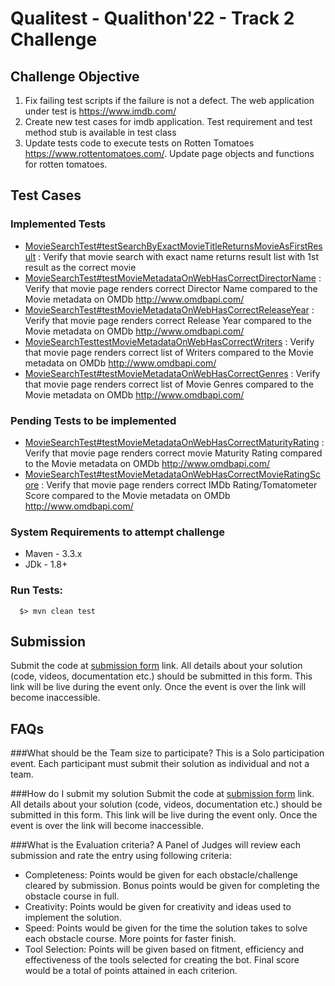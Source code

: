 # Qualitest - Qualithon'22 - Track 2 Challenge

## Challenge Objective
1. Fix failing test scripts if the failure is not a defect. The web application under test is https://www.imdb.com/
2. Create new test cases for imdb application. Test requirement and test method stub is available in test class
3. Update tests code to execute tests on Rotten Tomatoes https://www.rottentomatoes.com/. Update page objects and functions for rotten tomatoes.

## Test Cases
### Implemented Tests 
- [MovieSearchTest#testSearchByExactMovieTitleReturnsMovieAsFirstResult](https://github.com/ramanqa/qualithon_track2.java/blob/0123e782442852535133652147e7de8bcedbe174/src/test/java/com/qt/qualithon/test/MovieSearchTest.java#L57) : Verify that movie search with exact name returns result list with 1st result as the correct movie
- [MovieSearchTest#testMovieMetadataOnWebHasCorrectDirectorName](https://github.com/ramanqa/qualithon_track2.java/blob/0123e782442852535133652147e7de8bcedbe174/src/test/java/com/qt/qualithon/test/MovieSearchTest.java#L95) : Verify that movie page renders correct Director Name compared to the Movie metadata on OMDb http://www.omdbapi.com/ 
- [MovieSearchTest#testMovieMetadataOnWebHasCorrectReleaseYear](https://github.com/ramanqa/qualithon_track2.java/blob/0123e782442852535133652147e7de8bcedbe174/src/test/java/com/qt/qualithon/test/MovieSearchTest.java#L75) : Verify that movie page renders correct Release Year compared to the Movie metadata on OMDb http://www.omdbapi.com/
- [MovieSearchTesttestMovieMetadataOnWebHasCorrectWriters](https://github.com/ramanqa/qualithon_track2.java/blob/0123e782442852535133652147e7de8bcedbe174/src/test/java/com/qt/qualithon/test/MovieSearchTest.java#L115) : Verify that movie page renders correct list of Writers compared to the Movie metadata on OMDb http://www.omdbapi.com/
- [MovieSearchTest#testMovieMetadataOnWebHasCorrectGenres](https://github.com/ramanqa/qualithon_track2.java/blob/0123e782442852535133652147e7de8bcedbe174/src/test/java/com/qt/qualithon/test/MovieSearchTest.java#L135) : Verify that movie page renders correct list of Movie Genres compared to the Movie metadata on OMDb http://www.omdbapi.com/

### Pending Tests to be implemented
- [MovieSearchTest#testMovieMetadataOnWebHasCorrectMaturityRating](https://github.com/ramanqa/qualithon_track2.java/blob/0123e782442852535133652147e7de8bcedbe174/src/test/java/com/qt/qualithon/test/MovieSearchTest.java#L155) : Verify that movie page renders correct movie Maturity Rating compared to the Movie metadata on OMDb http://www.omdbapi.com/
- [MovieSearchTest#testMovieMetadataOnWebHasCorrectMovieRatingScore](https://github.com/ramanqa/qualithon_track2.java/blob/0123e782442852535133652147e7de8bcedbe174/src/test/java/com/qt/qualithon/test/MovieSearchTest.java#L168) : Verify that movie page renders correct IMDb Rating/Tomatometer Score compared to the Movie metadata on OMDb http://www.omdbapi.com/


### System Requirements to attempt challenge
 - Maven - 3.3.x
 - JDk   - 1.8+

### Run Tests:
```
  $> mvn clean test
```

## Submission
Submit the code at [submission form](https://www.cognitoforms.com/QualiTest2/Qualithon22ChallengeSubmission) link. All details about your solution (code, videos, documentation etc.) should be submitted in this form. This link will be live during the event only. Once the event is over the link will become inaccessible.

## FAQs
###What should be the Team size to participate?
This is a Solo participation event. Each participant must submit their solution as individual and not a team.

###How do I submit my solution
Submit the code at [submission form](https://www.cognitoforms.com/QualiTest2/Qualithon22ChallengeSubmission) link. All details about your solution (code, videos, documentation etc.) should be submitted in this form. This link will be live during the event only. Once the event is over the link will become inaccessible.

###What is the Evaluation criteria?
A Panel of Judges will review each submission and rate the entry using following criteria:
- Completeness: Points would be given for each obstacle/challenge cleared by submission. Bonus points would be given for completing the obstacle course in full.
- Creativity: Points would be given for creativity and ideas used to implement the solution.
- Speed: Points would be given for the time the solution takes to solve each obstacle course. More points for faster finish.
- Tool Selection: Points will be given based on fitment, efficiency and effectiveness of the tools selected for creating the bot.
Final score would be a total of points attained in each criterion.
